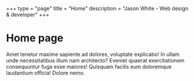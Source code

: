 +++
type = "page"
title = "Home"
description = "Jason White - Web design & developer"
+++

# Home page

Amet tenetur maxime sapiente ad dolores, voluptate explicabo! In ullam unde necessitatibus illum nam architecto? Eveniet quaerat exercitationem consequuntur fuga esse maiores! Quisquam facilis eum doloremque laudantium officia! Dolore nemo.
